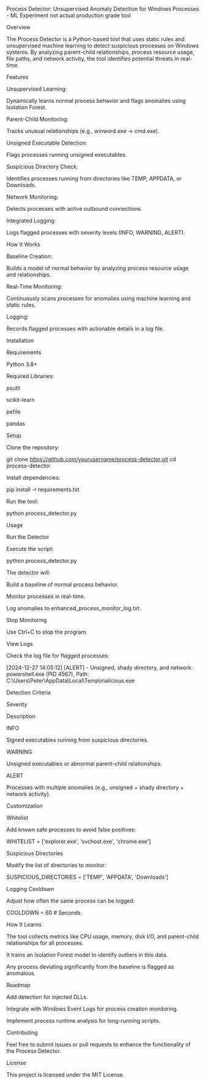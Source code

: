 Process Detector: Unsupervised Anomaly Detection for Windows Processes - ML Experiment not actual production grade tool

Overview

The Process Detector is a Python-based tool that uses static rules and unsupervised machine learning to detect suspicious processes on Windows systems. By analyzing parent-child relationships, process resource usage, file paths, and network activity, the tool identifies potential threats in real-time.

Features

Unsupervised Learning:

Dynamically learns normal process behavior and flags anomalies using Isolation Forest.

Parent-Child Monitoring:

Tracks unusual relationships (e.g., winword.exe → cmd.exe).

Unsigned Executable Detection:

Flags processes running unsigned executables.

Suspicious Directory Check:

Identifies processes running from directories like TEMP, APPDATA, or Downloads.

Network Monitoring:

Detects processes with active outbound connections.

Integrated Logging:

Logs flagged processes with severity levels (INFO, WARNING, ALERT).

How It Works

Baseline Creation:

Builds a model of normal behavior by analyzing process resource usage and relationships.

Real-Time Monitoring:

Continuously scans processes for anomalies using machine learning and static rules.

Logging:

Records flagged processes with actionable details in a log file.

Installation

Requirements

Python 3.8+

Required Libraries:

psutil

scikit-learn

pefile

pandas

Setup

Clone the repository:

git clone https://github.com/yourusername/process-detector.git
cd process-detector

Install dependencies:

pip install -r requirements.txt

Run the tool:

python process_detector.py

Usage

Run the Detector

Execute the script:

python process_detector.py

The detector will:

Build a baseline of normal process behavior.

Monitor processes in real-time.

Log anomalies to enhanced_process_monitor_log.txt.

Stop Monitoring

Use Ctrl+C to stop the program.

View Logs

Check the log file for flagged processes:

[2024-12-27 14:05:12] [ALERT] - Unsigned, shady directory, and network: powershell.exe (PID 4567), Path: C:\Users\Peter\AppData\Local\Temp\malicious.exe

Detection Criteria

Severity

Description

INFO

Signed executables running from suspicious directories.

WARNING

Unsigned executables or abnormal parent-child relationships.

ALERT

Processes with multiple anomalies (e.g., unsigned + shady directory + network activity).

Customization

Whitelist

Add known safe processes to avoid false positives:

WHITELIST = ['explorer.exe', 'svchost.exe', 'chrome.exe']

Suspicious Directories

Modify the list of directories to monitor:

SUSPICIOUS_DIRECTORIES = ['TEMP', 'APPDATA', 'Downloads']

Logging Cooldown

Adjust how often the same process can be logged:

COOLDOWN = 60  # Seconds

How It Learns

The tool collects metrics like CPU usage, memory, disk I/O, and parent-child relationships for all processes.

It trains an Isolation Forest model to identify outliers in this data.

Any process deviating significantly from the baseline is flagged as anomalous.

Roadmap

Add detection for injected DLLs.

Integrate with Windows Event Logs for process creation monitoring.

Implement process runtime analysis for long-running scripts.

Contributing

Feel free to submit issues or pull requests to enhance the functionality of the Process Detector.

License

This project is licensed under the MIT License.

